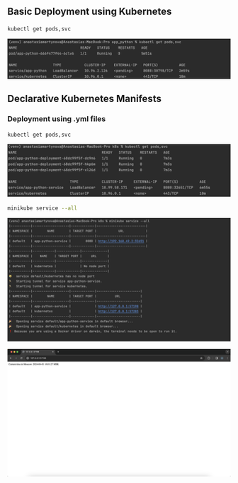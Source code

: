 ## Basic Deployment using Kubernetes

```bash
kubectl get pods,svc
```
![sdf](screenshots/depl.png)

## Declarative Kubernetes Manifests

### Deployment using .yml files
```bash
kubectl get pods,svc
```
![sdf](screenshots/depl_yml.png)

```bash
minikube service --all
```

![sdf](screenshots/service_all.png)

![sdf](screenshots/browser.png)